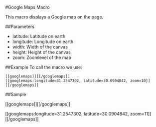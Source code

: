 #Google Maps Macro

This macro displays a Google map on the page.


##Parameters
 * latitude: Latitude on earth
 * longitude: Longitude on earth
 * width: Width of the canvas
 * height: Height of the canvas
 * zoom: Zoomlevel of the map



##Example
To call the macro we use:

    [[googlemaps]][[/googlemaps]]
    [[googlemaps:longitude=31.2547302, latitude=30.0904842, zoom=10]][[/googlemaps]]


##Sample

[[googlemaps]][[/googlemaps]]

[[googlemaps:longitude=31.2547302, latitude=30.0904842, zoom=11]][[/googlemaps]]


